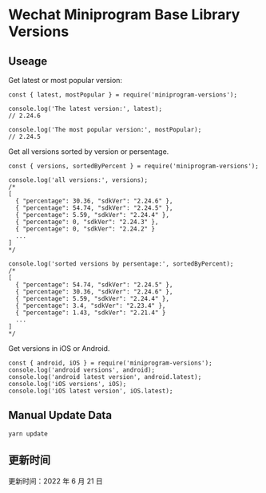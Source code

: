 
# Wechat Miniprogram Base Library Versions

## Useage

Get latest or most popular version:

```;
const { latest, mostPopular } = require('miniprogram-versions');

console.log('The latest version:', latest);
// 2.24.6

console.log('The most popular version:', mostPopular);
// 2.24.5

```

Get all versions sorted by version or persentage.

```
const { versions, sortedByPercent } = require('miniprogram-versions');

console.log('all versions:', versions);
/*
[
  { "percentage": 30.36, "sdkVer": "2.24.6" },
  { "percentage": 54.74, "sdkVer": "2.24.5" },
  { "percentage": 5.59, "sdkVer": "2.24.4" },
  { "percentage": 0, "sdkVer": "2.24.3" },
  { "percentage": 0, "sdkVer": "2.24.2" }
  ...
]
*/

console.log('sorted versions by persentage:', sortedByPercent);
/*
[
  { "percentage": 54.74, "sdkVer": "2.24.5" },
  { "percentage": 30.36, "sdkVer": "2.24.6" },
  { "percentage": 5.59, "sdkVer": "2.24.4" },
  { "percentage": 3.4, "sdkVer": "2.23.4" },
  { "percentage": 1.43, "sdkVer": "2.21.4" }
  ...
]
*/
```

Get versions in iOS or Android.

```
const { android, iOS } = require('miniprogram-versions');
console.log('android versions', android);
console.log('android latest version', android.latest);
console.log('iOS versions', iOS);
console.log('iOS latest version', iOS.latest);
```

## Manual Update Data

```
yarn update
```

## 更新时间

更新时间：2022 年 6 月 21 日
